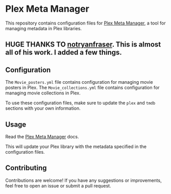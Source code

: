 # Plex Meta Manager

This repository contains configuration files for [Plex Meta Manager](https://github.com/meisnate12/Plex-Meta-Manager), a tool for managing metadata in Plex libraries.

## HUGE THANKS TO [notryanfraser](https://github.com/notryanfraser).  This is almost all of his work.  I added a few things.

## Configuration

The `Movie_posters.yml` file contains configuration for managing movie posters in Plex. The `Movie_collections.yml` file contains configuration for managing movie collections in Plex.

To use these configuration files, make sure to update the `plex` and `tmdb` sections with your own information.

## Usage

Read the [Plex Meta Manager](https://github.com/meisnate12/Plex-Meta-Manager) docs.

This will update your Plex library with the metadata specified in the configuration files.

## Contributing

Contributions are welcome! If you have any suggestions or improvements, feel free to open an issue or submit a pull request.
